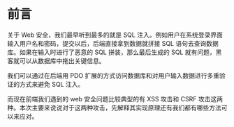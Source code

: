 # 前言

关于 Web 安全，我们最早听到最多的就是 SQL 注入。例如用户在系统登录界面输入用户名和密码，提交以后，后端直接拿到数据就拼接 SQL 语句去查询数据库。如果在输入时进行了恶意的 SQL 拼装，那么最后生成的 SQL 就有问题，黑客就可以从数据库中拖出关键信息。

我们可以通过在后端用 PDO 扩展的方式访问数据库和对用户输入数据进行多重验证的方式来避免 SQL 注入。

而现在前端我们遇到的 web 安全问题比较典型的有 XSS 攻击和 CSRF 攻击这两种。本次主要来说说对于这两种攻击，先解释其实现原理还有我们都有哪些方法可以来应对。
